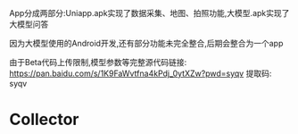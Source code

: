 App分成两部分:Uniapp.apk实现了数据采集、地图、拍照功能,大模型.apk实现了大模型问答

因为大模型使用的Android开发,还有部分功能未完全整合,后期会整合为一个app

由于Beta代码上传限制,模型参数等完整源代码链接: https://pan.baidu.com/s/1K9FaWvtfna4kPdj_0ytXZw?pwd=syqv 提取码: syqv 

# Collector
